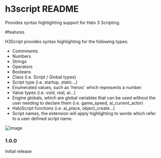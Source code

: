 # h3script README

Provides syntax highlighting support for Halo 3 Scripting.

#features

H3Script provides syntax highlighting for the following types:

- Commments
- Numbers
- Strings
- Operators
- Booleans
- Class (i.e. Script / Global types)
- Script type (i.e. startup, static...)
- Enumerated values, such as 'heroic' which represents a number
- Value types (i.e. void, real, ai...)
- Engine globals, which are global variables that can be used without the user needing to declare them (i.e. game_speed, ai_current_actor)
- HaloScript functions (i.e. ai_place, object_create...)
- Script names, the extension will apply highlighting to words which refer to a user defined script name.

![image](https://user-images.githubusercontent.com/80323148/138604306-2eea3697-71eb-4338-a9f0-09bf3ee8bda4.png)


### 1.0.0

Initial release
